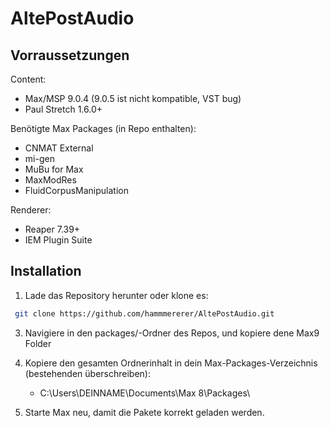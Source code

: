 # AltePostAudio
## Vorraussetzungen
Content:
- Max/MSP 9.0.4 (9.0.5 ist nicht kompatible, VST bug)
- Paul Stretch 1.6.0+

Benötigte Max Packages (in Repo enthalten):
- CNMAT External
- mi-gen
- MuBu for Max
- MaxModRes
- FluidCorpusManipulation

Renderer:
- Reaper 7.39+
- IEM Plugin Suite

## Installation
1. Lade das Repository herunter oder klone es:
```bash
 git clone https://github.com/hammmererer/AltePostAudio.git
```
3. Navigiere in den packages/-Ordner des Repos, und kopiere dene Max9 Folder

5. Kopiere den gesamten Ordnerinhalt in dein Max-Packages-Verzeichnis (bestehenden überschreiben):
   - C:\Users\DEINNAME\Documents\Max 8\Packages\
6. Starte Max neu, damit die Pakete korrekt geladen werden.

